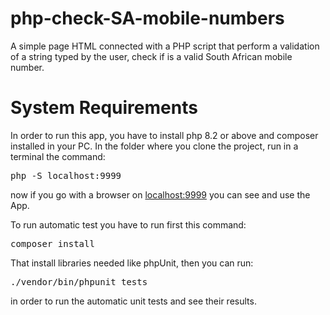 # php-check-SA-mobile-numbers

A simple page HTML connected with a PHP script that perform a validation of a string typed by the user, check if is a valid South African mobile number.

# System Requirements

In order to run this app, you have to install php 8.2 or above and composer installed in your PC.
In the folder where you clone the project, run in a terminal the command:
<pre>php -S localhost:9999</pre>
now if you go with a browser on <a href="http://localhost:9999" target="_blank" rel="noopener noreferrer">localhost:9999</a> you can see and use the App.

To run automatic test you have to run first this command:
<pre>composer install</pre>
That install libraries needed like phpUnit, then you can run:
<pre>./vendor/bin/phpunit tests</pre>
in order to run the automatic unit tests and see their results.
